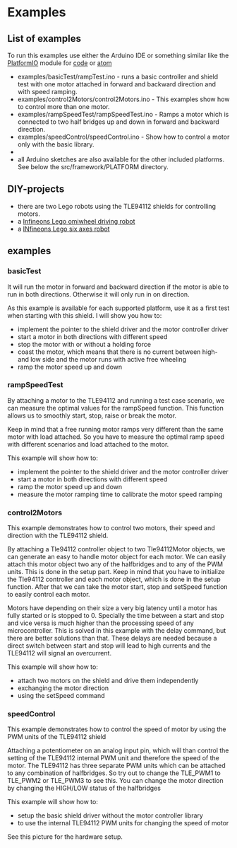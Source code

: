 # Examples

## List of examples
To run this examples use either the Arduino IDE or something similar like the [PlatformIO](https://platformio.org/platformio-ide?utm_source=github&utm_medium=xmc-for-arduino) module for [code](https://code.visualstudio.com/) or [atom](https://atom.io/)
* examples/basicTest/rampTest.ino - runs a basic controller and shield test with one motor attached in forward and backward direction and with speed ramping.
* examples/control2Motors/control2Motors.ino - This examples show how to control more than one motor.
* examples/rampSpeedTest/rampSpeedTest.ino - Ramps a motor which is connected to two half bridges up and down in forward and backward direction.
* examples/speedControl/speedControl.ino - Show how to control a motor only with the basic library.
* 
* all Arduino sketches are also available for the other included platforms. See below the src/framework/PLATFORM directory.

## DIY-projects
* there are two Lego robots using the TLE94112 shields for controlling motors.
 * a [Infineons Lego omiwheel driving robot](https://www.infineon.com/cms/en/tools/landing/infineon-for-makers/diy-projects/) 
 * a [INfineons Lego six axes robot](https://www.infineon.com/cms/en/tools/landing/infineon-for-makers/diy-projects/)


## examples

### basicTest
It will run the motor in forward and backward direction if the motor
is able to run in both directions. Otherwise it will only run in on direction.

As this example is available for each supported platform, use it as a first test
when starting with this shield. I will show you how to:
* implement the pointer to the shield driver and the motor controller driver
* start a motor in both directions with different speed
* stop the motor with or without a holding force
* coast the motor, which means that there is no current between high- and low side and the motor runs with active free wheeling
* ramp the motor speed up and down


### rampSpeedTest
By attaching a motor to the TLE94112 and running a test case scenario, we can measure the
optimal values for the rampSpeed function. This function allows us to smoothly start, stop,
raise or break the motor.

Keep in mind that a free running motor ramps very different than the same motor with load attached.
So you have to measure the optimal ramp speed with different scenarios and load attached to the motor.

This example will show how to:
* implement the pointer to the shield driver and the motor controller driver
* start a motor in both directions with different speed
* ramp the motor speed up and down
* measure the motor ramping time to calibrate the motor speed ramping


### control2Motors
This example demonstrates how to control two motors, their speed and direction with the TLE94112 shield.

By attaching a Tle94112 controller object to two Tle94112Motor objects, we can generate
an easy to handle motor object for each motor. We can easily attach this motor object
two any of the halfbridges and to any of the PWM units. This is done in the setup part.
Keep in mind that you have to initialize the Tle94112 controller and each motor object,
which is done in the setup function.
After that we can take the motor start, stop and setSpeed function to easily control each motor.

Motors have depending on their size a very big latency until a motor has
fully started or is stopped to 0. Specially the time between a start and stop and vice versa
is much higher than the processing speed of any microcontroller. This is solved in this example
with the delay command, but there are better solutions than that.
These delays are needed because a direct switch between start and stop will lead to high currents
and the TLE94112 will signal an overcurrent.

This example will show how to:
* attach two motors on the shield and drive them independently
* exchanging the motor direction
* using the setSpeed command


### speedControl
This example demonstrates how to control the speed of motor by using the PWM units of the TLE94112 shield

Attaching a potentiometer on an analog input pin, which will than control the
setting of the TLE94112 internal PWM unit and therefore the speed of the motor.
The TLE94112 has three separate PWM units which can be attached to any combination
of halfbridges. So try out to change the TLE_PWM1 to TLE_PWM2 or TLE_PWM3 to see this.
You can change the motor direction by changing the HIGH/LOW status of the halfbridges

This example will show how to:
* setup the basic shield driver without the motor controller library
* to use the internal TLE94112 PWM units for changing the speed of motor

See this picture for the hardware setup.

